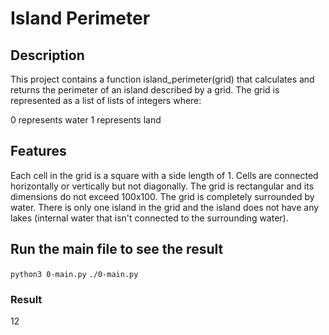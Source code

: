 # Island Perimeter

## Description
This project contains a function island_perimeter(grid) that calculates and returns the perimeter of an island described by a grid. The grid is represented as a list of lists of integers where:

0 represents water
1 represents land

## Features
Each cell in the grid is a square with a side length of 1.
Cells are connected horizontally or vertically but not diagonally.
The grid is rectangular and its dimensions do not exceed 100x100.
The grid is completely surrounded by water.
There is only one island in the grid and the island does not have any lakes (internal water that isn't connected to the surrounding water).

## Run the main file to see the result

`python3 0-main.py`
`./0-main.py`

### Result

12
